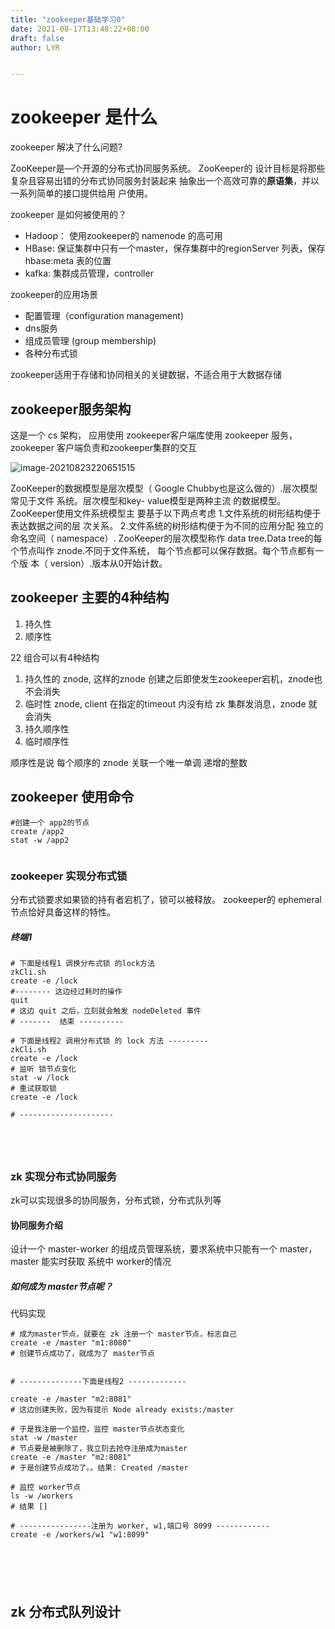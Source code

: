 ```yaml
---
title: "zookeeper基础学习0"
date: 2021-08-17T13:48:22+08:00
draft: false
author: LYR


---
```


# zookeeper 是什么



zookeeper 解决了什么问题?

ZooKeeper是—个开源的分布式协同服务系统。 ZooKeeper的
设计目标是将那些复杂且容易出错的分布式协同服务封装起来
抽象出一个高效可靠的**原语集**，并以一系列简单的接口提供给用
户使用。

zookeeper 是如何被使用的？

- Hadoop： 使用zookeeper的 namenode 的高可用
- HBase: 保证集群中只有一个master，保存集群中的regionServer 列表，保存 hbase:meta 表的位置
- kafka: 集群成员管理，controller



zookeeper的应用场景

- 配置管理（configuration management)
- dns服务
- 组成员管理 (group membership)
- 各种分布式锁

zookeeper适用于存储和协同相关的关键数据，不适合用于大数据存储







## zookeeper服务架构

这是一个 cs 架构， 应用使用 zookeeper客户端库使用 zookeeper 服务，zookeeper 客户端负责和zookeeper集群的交互

![image-20210823220651515](https://cdn.jsdelivr.net/gh/lyr-2000/images_repo_2021_ASUS/2021_08_23_22__06_53image-20210823220651515.png)



ZooKeeper的数据模型是层次模型（ Google
Chubby也是这么做的）.层次模型常见于文件
系统。层次模型和key- value模型是两种主流
的数据模型。 ZooKeeper使用文件系统模型主
要基于以下两点考虑
1.文件系统的树形结构便于表达数据之间的层
次关系。
2.文件系统的树形结构便于为不同的应用分配
独立的命名空间（ namespace）.
ZooKeeper的层次模型称作 data tree.Data
tree的每个节点叫作 znode.不同于文件系统，
每个节点都可以保存数据。每个节点都有一个版
本（ version）.版本从0开始计数。





## zookeeper 主要的4种结构

1. 持久性
2. 顺序性

22 组合可以有4种结构

1. 持久性的 znode, 这样的znode 创建之后即使发生zookeeper宕机，znode也不会消失
2. 临时性 znode, client 在指定的timeout 内没有给 zk 集群发消息，znode 就会消失
3. 持久顺序性
4. 临时顺序性

顺序性是说 每个顺序的 znode 关联一个唯一单调 递增的整数



## zookeeper 使用命令



```shell
#创建一个 app2的节点
create /app2
stat -w /app2


```





### zookeeper 实现分布式锁

分布式锁要求如果锁的持有者宕机了，锁可以被释放。 zookeeper的 ephemeral 节点恰好具备这样的特性。



##### 终端1

```shell
# 下面是线程1 调换分布式锁 的lock方法
zkCli.sh
create -e /lock
#-------- 这边经过耗时的操作
quit
# 这边 quit 之后，立刻就会触发 nodeDeleted 事件
# -------  结束 ----------

# 下面是线程2 调用分布式锁 的 lock 方法 ---------
zkCli.sh
create -e /lock
# 监听 锁节点变化
stat -w /lock
# 重试获取锁
create -e /lock

# ---------------------





```

### zk 实现分布式协同服务

zk可以实现很多的协同服务，分布式锁，分布式队列等

#### 协同服务介绍

设计一个 master-worker 的组成员管理系统，要求系统中只能有一个 master，master 能实时获取 系统中 worker的情况



 ##### 如何成为 master节点呢？

代码实现

```shell
# 成为master节点，就要在 zk 注册一个 master节点，标志自己
create -e /master "m1:8080"
# 创建节点成功了，就成为了 master节点


# --------------下面是线程2 -------------

create -e /master "m2:8081"
# 这边创建失败，因为有提示 Node already exists:/master 

# 于是我注册一个监控，监控 master节点状态变化
stat -w /master
# 节点要是被删除了，我立刻去抢夺注册成为master
create -e /master "m2:8081"
# 于是创建节点成功了。。结果: Created /master

# 监控 worker节点
ls -w /workers
# 结果 []

# ----------------注册为 worker, w1,端口号 8099 ------------
create -e /workers/w1 "w1:8099"






```







## zk 分布式队列设计













